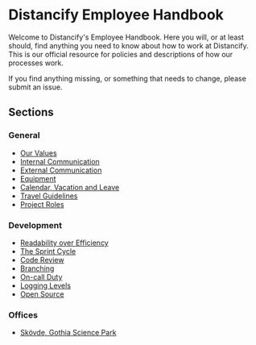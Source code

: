 # Distancify Employee Handbook

Welcome to Distancify's Employee Handbook. Here you will, or at least should, find anything you need to know about how to work at Distancify. This is our official resource for policies and descriptions of how our processes work.

If you find anything missing, or something that needs to change, please submit an issue.

## Sections

### General

* [Our Values](https://github.com/distancify/handbook/blob/master/our-values.md)
* [Internal Communication](https://github.com/distancify/handbook/blob/master/internal-communication.md)
* [External Communication](https://github.com/distancify/handbook/blob/master/external-communication.md)
* [Equipment](https://github.com/distancify/handbook/blob/master/equipment.md)
* [Calendar, Vacation and Leave](https://github.com/distancify/handbook/blob/master/calendar-vacation-and-leave.md)
* [Travel Guidelines](https://github.com/distancify/handbook/blob/master/travel-guidelines.md)
* [Project Roles](https://github.com/distancify/handbook/blob/master/project-roles.md)

### Development

* [Readability over Efficiency](https://github.com/distancify/handbook/blob/master/readability-over-efficiency.md)
* [The Sprint Cycle](https://github.com/distancify/handbook/blob/master/the-sprint-cycle.md)
* [Code Review](https://github.com/distancify/handbook/blob/master/code-review.md)
* [Branching](https://github.com/distancify/handbook/blob/master/branching.md)
* [On-call Duty](https://github.com/distancify/handbook/blob/master/on-call-duty.md)
* [Logging Levels](https://github.com/distancify/handbook/blob/master/logging-levels.md)
* [Open Source](https://github.com/distancify/handbook/blob/master/open-source.md)

### Offices

* [Skövde, Gothia Science Park](https://github.com/distancify/handbook/blob/master/office-skovde.md)

